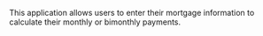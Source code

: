 This application allows users to enter their mortgage information to calculate their monthly or bimonthly payments.

